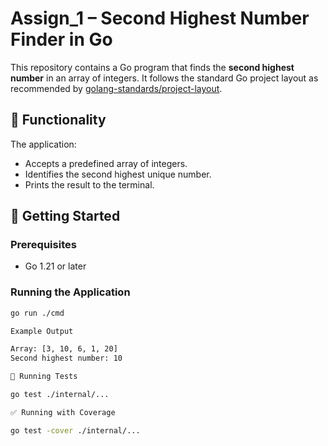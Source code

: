 # Assign_1 – Second Highest Number Finder in Go

This repository contains a Go program that finds the **second highest number** in an array of integers. It follows the standard Go project layout as recommended by [golang-standards/project-layout](https://github.com/golang-standards/project-layout).

## 🧠 Functionality

The application:
- Accepts a predefined array of integers.
- Identifies the second highest unique number.
- Prints the result to the terminal.

## 🚀 Getting Started

### Prerequisites

- Go 1.21 or later

### Running the Application

```bash
go run ./cmd

Example Output

Array: [3, 10, 6, 1, 20]
Second highest number: 10

🧪 Running Tests

go test ./internal/...

✅ Running with Coverage

go test -cover ./internal/...
